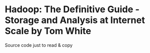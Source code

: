 # Hadoop: The Definitive Guide - Storage and Analysis at Internet Scale by Tom White

Source code just to read & copy
